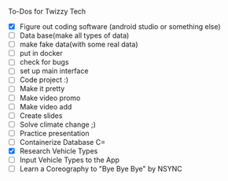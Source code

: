 To-Dos for Twizzy Tech

- [x] Figure out coding software (android studio or something else)
- [ ] Data base(make all types of data)
- [ ] make fake data(with some real data)
- [ ] put in docker
- [ ] check for bugs
- [ ] set up main interface
- [ ] Code project :)
- [ ] Make it pretty
- [ ] Make video promo
- [ ] Make video add
- [ ] Create slides
- [ ] Solve climate change ;)
- [ ] Practice presentation
- [ ] Containerize Database C=
- [x] Research Vehicle Types
- [ ] Input Vehicle Types to the App
- [ ] Learn a Coreography to "Bye Bye Bye" by NSYNC
